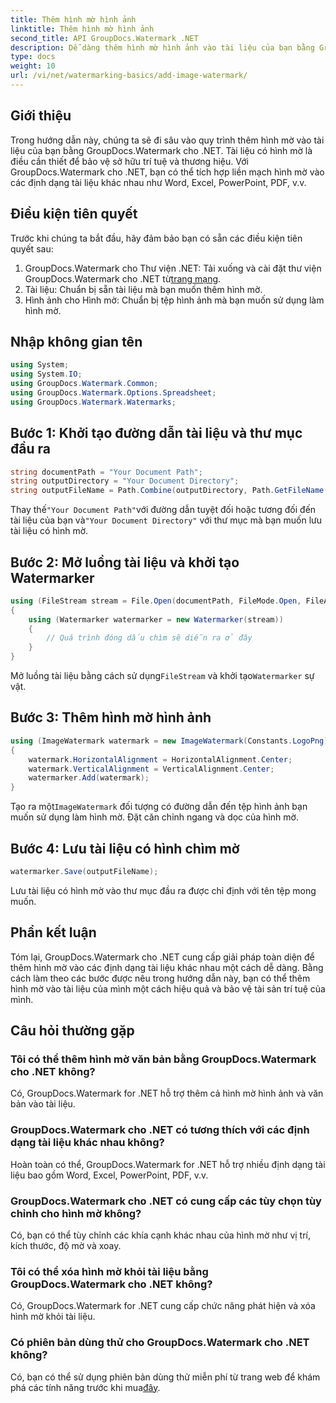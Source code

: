```yaml
---
title: Thêm hình mờ hình ảnh
linktitle: Thêm hình mờ hình ảnh
second_title: API GroupDocs.Watermark .NET
description: Dễ dàng thêm hình mờ hình ảnh vào tài liệu của bạn bằng GroupDocs.Watermark cho .NET. Bảo vệ tài sản trí tuệ của bạn một cách dễ dàng.
type: docs
weight: 10
url: /vi/net/watermarking-basics/add-image-watermark/
---
```

## Giới thiệu
Trong hướng dẫn này, chúng ta sẽ đi sâu vào quy trình thêm hình mờ vào tài liệu của bạn bằng GroupDocs.Watermark cho .NET. Tài liệu có hình mờ là điều cần thiết để bảo vệ sở hữu trí tuệ và thương hiệu. Với GroupDocs.Watermark cho .NET, bạn có thể tích hợp liền mạch hình mờ vào các định dạng tài liệu khác nhau như Word, Excel, PowerPoint, PDF, v.v.
## Điều kiện tiên quyết
Trước khi chúng ta bắt đầu, hãy đảm bảo bạn có sẵn các điều kiện tiên quyết sau:
1.  GroupDocs.Watermark cho Thư viện .NET: Tải xuống và cài đặt thư viện GroupDocs.Watermark cho .NET từ[trang mạng](https://releases.groupdocs.com/Watermark/net/).
2. Tài liệu: Chuẩn bị sẵn tài liệu mà bạn muốn thêm hình mờ.
3. Hình ảnh cho Hình mờ: Chuẩn bị tệp hình ảnh mà bạn muốn sử dụng làm hình mờ.

## Nhập không gian tên
```csharp
using System;
using System.IO;
using GroupDocs.Watermark.Common;
using GroupDocs.Watermark.Options.Spreadsheet;
using GroupDocs.Watermark.Watermarks;
```
## Bước 1: Khởi tạo đường dẫn tài liệu và thư mục đầu ra
```csharp
string documentPath = "Your Document Path";
string outputDirectory = "Your Document Directory";
string outputFileName = Path.Combine(outputDirectory, Path.GetFileName(documentPath));
```
 Thay thế`"Your Document Path"`với đường dẫn tuyệt đối hoặc tương đối đến tài liệu của bạn và`"Your Document Directory"` với thư mục mà bạn muốn lưu tài liệu có hình mờ.
## Bước 2: Mở luồng tài liệu và khởi tạo Watermarker
```csharp
using (FileStream stream = File.Open(documentPath, FileMode.Open, FileAccess.ReadWrite))
{
    using (Watermarker watermarker = new Watermarker(stream))
    {
        // Quá trình đóng dấu chìm sẽ diễn ra ở đây
    }
}
```
 Mở luồng tài liệu bằng cách sử dụng`FileStream` và khởi tạo`Watermarker` sự vật.
## Bước 3: Thêm hình mờ hình ảnh
```csharp
using (ImageWatermark watermark = new ImageWatermark(Constants.LogoPng))
{
    watermark.HorizontalAlignment = HorizontalAlignment.Center;
    watermark.VerticalAlignment = VerticalAlignment.Center;
    watermarker.Add(watermark);
}
```
 Tạo ra một`ImageWatermark` đối tượng có đường dẫn đến tệp hình ảnh bạn muốn sử dụng làm hình mờ. Đặt căn chỉnh ngang và dọc của hình mờ.
## Bước 4: Lưu tài liệu có hình chìm mờ
```csharp
watermarker.Save(outputFileName);
```
Lưu tài liệu có hình mờ vào thư mục đầu ra được chỉ định với tên tệp mong muốn.

## Phần kết luận
Tóm lại, GroupDocs.Watermark cho .NET cung cấp giải pháp toàn diện để thêm hình mờ vào các định dạng tài liệu khác nhau một cách dễ dàng. Bằng cách làm theo các bước được nêu trong hướng dẫn này, bạn có thể thêm hình mờ vào tài liệu của mình một cách hiệu quả và bảo vệ tài sản trí tuệ của mình.
## Câu hỏi thường gặp
### Tôi có thể thêm hình mờ văn bản bằng GroupDocs.Watermark cho .NET không?
Có, GroupDocs.Watermark for .NET hỗ trợ thêm cả hình mờ hình ảnh và văn bản vào tài liệu.
### GroupDocs.Watermark cho .NET có tương thích với các định dạng tài liệu khác nhau không?
Hoàn toàn có thể, GroupDocs.Watermark for .NET hỗ trợ nhiều định dạng tài liệu bao gồm Word, Excel, PowerPoint, PDF, v.v.
### GroupDocs.Watermark cho .NET có cung cấp các tùy chọn tùy chỉnh cho hình mờ không?
Có, bạn có thể tùy chỉnh các khía cạnh khác nhau của hình mờ như vị trí, kích thước, độ mờ và xoay.
### Tôi có thể xóa hình mờ khỏi tài liệu bằng GroupDocs.Watermark cho .NET không?
Có, GroupDocs.Watermark for .NET cung cấp chức năng phát hiện và xóa hình mờ khỏi tài liệu.
### Có phiên bản dùng thử cho GroupDocs.Watermark cho .NET không?
 Có, bạn có thể sử dụng phiên bản dùng thử miễn phí từ trang web để khám phá các tính năng trước khi mua[đây](https://releases.groupdocs.com/).